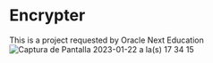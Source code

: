 # Encrypter
This is a project requested by Oracle Next Education
![Captura de Pantalla 2023-01-22 a la(s) 17 34 15](https://user-images.githubusercontent.com/115129617/213944395-7e82a88c-9024-4f10-8a27-8807aac4d3f5.png)
